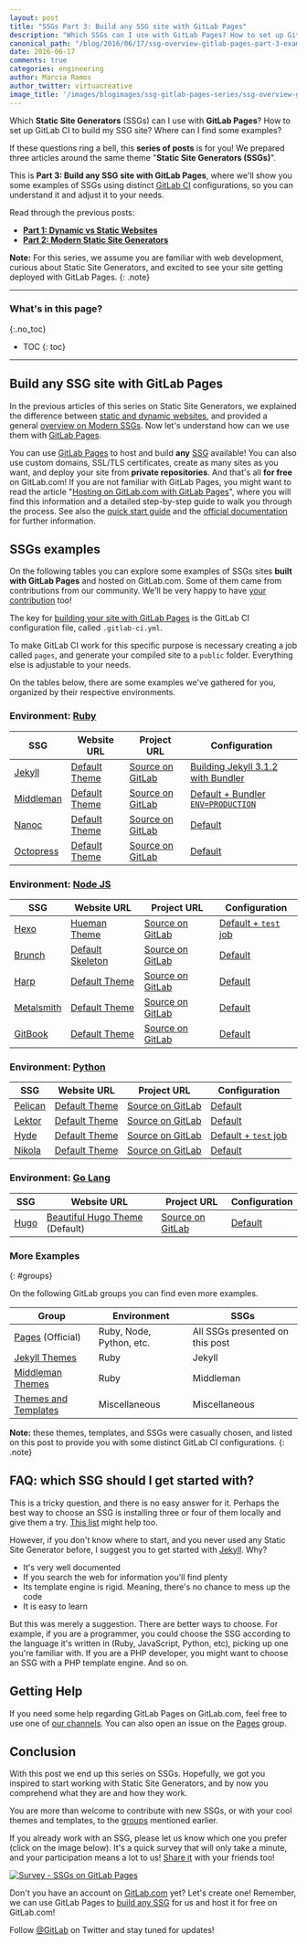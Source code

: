 ```yaml
---
layout: post
title: "SSGs Part 3: Build any SSG site with GitLab Pages"
description: "Which SSGs can I use with GitLab Pages? How to set up GitLab CI to build my SSG site? Where can I find some examples?"
canonical_path: "/blog/2016/06/17/ssg-overview-gitlab-pages-part-3-examples-ci/"
date: 2016-06-17
comments: true
categories: engineering
author: Marcia Ramos
author_twitter: virtuacreative
image_title: '/images/blogimages/ssg-gitlab-pages-series/ssg-overview-gitlab-pages-part-3-cover.jpg'
---
```


Which **Static Site Generators** (SSGs) can I use with **GitLab Pages**? How to set up GitLab CI to build
my SSG site? Where can I find some examples?

If these questions ring a bell, this **series of posts** is for you! We prepared three articles around
the same theme "**Static Site Generators (SSGs)**".

This is **Part 3: Build any SSG site with GitLab Pages**, where we'll show you some examples of SSGs
using distinct [GitLab CI](/topics/ci-cd/) configurations, so you can understand it and adjust it to your needs.

Read through the previous posts:

- [**Part 1: Dynamic vs Static Websites**][part-1]
- [**Part 2: Modern Static Site Generators**][part-2]

**Note:** For this series, we assume you are familiar with web development, curious about Static Site Generators,
and excited to see your site getting deployed with GitLab Pages.
{: .note}

<!-- more -->

----------

### What's in this page?
{:.no_toc}

- TOC
{: toc}

----

## Build any SSG site with GitLab Pages

In the previous articles of this series on Static Site Generators, we explained the difference between
[static and dynamic websites][part-1], and provided a general [overview on Modern SSGs][part-2]. Now let's
understand how can we use them with [GitLab Pages][pages].

You can use [GitLab Pages][pages] to host and build **any** [SSG][ssgs] available!
You can also use custom domains, SSL/TLS certificates, create as many sites as you want,
and deploy your site from **private repositories**. And that's all **for free** on GitLab.com!
If you are not familiar with GitLab Pages, you might want to read the article "[Hosting on GitLab.com with GitLab Pages][post-pages]",
where you will find this information and a detailed step-by-step guide to walk you through the process.
See also the [quick start guide][pages] and the [official documentation][pages-ee] for further information.

## SSGs examples

On the following tables you can explore some examples of SSGs sites **built with
GitLab Pages** and hosted on GitLab.com. Some of them came from contributions from our community.
We'll be very happy to have [your contribution] too!

The key for [building your site with GitLab Pages][ci-for-pages] is the GitLab CI configuration
file, called `.gitlab-ci.yml`.

To make GitLab CI work for this specific purpose is necessary creating a job called `pages`, and generate your
compiled site to a `public` folder. Everything else is adjustable to your needs.

On the tables below, there are some examples we've gathered for you, organized by their respective environments.

### Environment: [Ruby]

| SSG | Website URL | Project URL | Configuration |
| --- | ----------- | ----------- | -------------- |
| [Jekyll] | [Default Theme][j-2-web] | [Source on GitLab][j-2-pro] | [Building Jekyll 3.1.2 with Bundler][j-2-ci] |
| [Middleman] | [Default Theme][middle-prev] | [Source on GitLab][middle-proj] | [Default + Bundler `ENV=PRODUCTION`][middle-ci] |
| [Nanoc] | [Default Theme][nanoc-prev] | [Source on GitLab][nanoc-proj] | [Default][nanoc-ci] |
| [Octopress] | [Default Theme][octo-prev] | [Source on GitLab][octo-proj] | [Default][octo-ci] |

### Environment: [Node JS][node]

| SSG | Website URL | Project URL | Configuration |
| --- | ----------- | ----------- | -------------- |
| [Hexo] | [Hueman Theme][hexo-prev] | [Source on GitLab][hexo-proj] | [Default + `test` job][hexo-ci] |
| [Brunch] | [Default Skeleton][brunch-prev] | [Source on GitLab][brunch-proj] | [Default][brunch-ci] |
| [Harp] | [Default Theme][harp-prev] | [Source on GitLab][harp-proj] | [Default][harp-ci] |
| [Metalsmith] | [Default Theme][metal-prev] | [Source on GitLab][metal-proj] | [Default][metal-ci] |
| [GitBook] | [Default Theme][book-prev] | [Source on GitLab][book-proj] | [Default][book-ci] |

### Environment: [Python]

| SSG | Website URL | Project URL | Configuration |
| --- | ----------- | ----------- | -------------- |
| [Pelican] | [Default Theme][pelican-prev] | [Source on GitLab][pelican-proj] | [Default][pelican-ci] |
| [Lektor] | [Default Theme][lektor-prev] | [Source on GitLab][lektor-proj] | [Default][lektor-ci] |
| [Hyde] | [Default Theme][hyde-prev] | [Source on GitLab][hyde-proj] | [Default + `test` job][hyde-ci] |
| [Nikola] | [Default Theme][nikola-prev] | [Source on GitLab][nikola-proj] | [Default][nikola-ci] |

### Environment: [Go Lang][go]

| SSG | Website URL | Project URL | Configuration |
| --- | ----------- | ----------- | -------------- |
| [Hugo] | [Beautiful Hugo Theme][hugo-prev] (Default) | [Source on GitLab][hugo-proj] | [Default][hugo-ci] |

### More Examples
{: #groups}

On the following GitLab groups you can find even more examples.

| Group | Environment | SSGs |
| ----- | ----------- | ---- |
| [Pages][ci-examples] (Official) | Ruby, Node, Python, etc. | All SSGs presented on this post |
| [Jekyll Themes][jekyll-examples] | Ruby | Jekyll |
| [Middleman Themes][middle-examples] | Ruby | Middleman |
| [Themes and Templates][themes-templates] | Miscellaneous | Miscellaneous |

**Note:** these themes, templates, and SSGs were casually chosen, and listed on this post to provide you with
some distinct GitLab CI configurations.
{: .note}

## FAQ: which SSG should I get started with?

This is a tricky question, and there is no easy answer for it. Perhaps the best way
to choose an SSG is installing three or four of them locally and give them a try. [This list][ssgs-more] might help too.

However, if you don't know where to start, and you never used any Static Site Generator
before, I suggest you to get started with [Jekyll]. Why?

- It's very well documented
- If you search the web for information you'll find plenty
- Its template engine is rigid. Meaning, there's no chance to mess up the code
- It is easy to learn

But this was merely a suggestion. There are better ways to choose. For example,
if you are a programmer, you could choose the SSG according to the language it's
written in (Ruby, JavaScript, Python, etc), picking up one you're familiar with.
If you are a PHP developer, you might want to choose an SSG with a PHP template engine. And so on.

## Getting Help

If you need some help regarding GitLab Pages on GitLab.com,
feel free to use one of [our channels][get-help]. You can also
open an issue on the [Pages][pages-issues] group.

## Conclusion

With this post we end up this series on SSGs. Hopefully, we got you inspired to start working with Static Site
Generators, and by now you comprehend what they are and how they work.

You are more than welcome to contribute with new SSGs, or with your cool themes and
templates, to the [groups](#groups) mentioned earlier.

If you already work with an SSG, please let us know which one you prefer (click on the image below).
It's a quick survey that will only take a minute, and your participation means a lot to us! [Share it] with your friends too!

[![Survey - SSGs on GitLab Pages](/images/blogimages/ssg-gitlab-pages-series/part-3-survey-ssgs-on-gitlab-pages.png)][CTA]

Don't you have an account on [GitLab.com][sign-up] yet? Let's create one!
Remember, we can use GitLab Pages to [build any SSG][post-pages] for us and host it for free on GitLab.com!

Follow [@GitLab][twitter] on Twitter and stay tuned for updates!

<!-- Cover photo: https://unsplash.com/photos/bphc6kyobMg -->

<!-- IDENTIFIERS -->

<!-- SSGs series -->

[part-1]: /blog/2016/06/03/ssg-overview-gitlab-pages-part-1-dynamic-x-static/
[part-2]: /blog/2016/06/10/ssg-overview-gitlab-pages-part-2/

<!-- GitLab -->

[CTA]: http://goo.gl/forms/9CKIkYqa4xQup1DF3

[about-gitlab-com]: /
[ci-for-pages]: /blog/2016/04/07/gitlab-pages-setup/#gitlab-ci
[your contribution]: https://gitlab.com/pages/pages.gitlab.io/blob/master/CONTRIBUTING.md
[get-help]: /get-help/
[gitlab-com]: /gitlab-com/
[pages]: https://pages.gitlab.io
[pages-ee]: http://doc.gitlab.com/ee/pages/README.html
[pages-issues]: https://gitlab.com/pages/pages.gitlab.io/issues
[post-pages]: /blog/2016/04/07/gitlab-pages-setup/
[Share it]: https://twitter.com/intent/tweet?hashtags=GitLabPages&original_referer=http%3A%2F%2Flocalhost%3A4567%2F2016%2F06%2F17%2Fssg-overview-gitlab-pages-part-3-examples-ci%2F&ref_src=twsrc%5Etfw&related=gitlab&text=SSGs%20on%20GitLab%20Pages&tw_p=tweetbutton&url=http%3A%2F%2Fgoo.gl%2Fforms%2F9CKIkYqa4xQup1DF3&via=gitlab
[sign-up]: https://gitlab.com/users/sign_in "Sign Up!"
[twitter]: https://twitter.com/gitlab

<!-- SSGs -->

[blosxom]: http://blosxom.sourceforge.net/
[Brunch]: http://brunch.io/
[GitBook]: https://www.gitbook.com/
[Harp]: http://harpjs.com/
[Hexo]: https://hexo.io/
[Hyde]: http://hyde.github.io/
[Hugo]: https://gohugo.io/
[Jekyll]: https://jekyllrb.com
[Lektor]: https://www.getlektor.com/
[Metalsmith]: http://www.metalsmith.io/
[Middleman]: https://middlemanapp.com/
[Nanoc]: https://nanoc.ws/
[Nikola]: https://getnikola.com/
[Octopress]: http://octopress.org/
[Pelican]: http://blog.getpelican.com/

[hexo-struc]: https://hexo.io/docs/setup.html
[jekyll-struc]: https://jekyllrb.com/docs/structure/
[middle-struc]: https://middlemanapp.com/basics/directory-structure/

[jek-sitemap]: https://github.com/jekyll/jekyll-sitemap
[middle-sitemap]: https://middlemanapp.com/advanced/sitemap/
[hexo-sitemap]: https://github.com/hexojs/hexo-generator-sitemap

[SSGs]: https://www.staticgen.com/
[ssgs-more]: https://iwantmyname.com/blog/2014/05/the-updated-big-list-of-static-website-generators-for-your-site-blog-or-wiki

<!-- Languages, preprocessors, libraries and frameworks -->

[animate.css]: https://daneden.github.io/animate.css/
[Bootstrap]: http://getbootstrap.com
[CoffeeScript]: http://coffeescript.org/
[Foundation]: http://foundation.zurb.com/
[go]: https://golang.org/
[haml]: http://haml.info/
[html5-boiler]: https://html5boilerplate.com/
[jquery]: http://code.jquery.com/
[kramdown]: http://kramdown.gettalong.org/
[liquid]: https://shopify.github.io/liquid/
[markdown]: https://en.wikipedia.org/wiki/Markdown
[modernizr]: https://modernizr.com/
[node]: https://nodejs.org/en/
[normalize]: https://necolas.github.io/normalize.css/
[Python]: https://www.python.org/
[rdiscount]: http://dafoster.net/projects/rdiscount/
[redcarpet]: https://github.com/vmg/redcarpet
[redcloth]: http://redcloth.org/
[Ruby]: https://www.ruby-lang.org/
[Sass]: http://sass-lang.com/
[skeleton]: http://getskeleton.com/
[Slim]: http://slim-lang.com/
[Stylus]: http://stylus-lang.com/
[twig]: http://twig.sensiolabs.org/

<!-- Groups -->

[ci-examples]: https://gitlab.com/groups/pages
[jekyll-examples]: https://gitlab.com/groups/jekyll-themes
[middle-examples]: https://gitlab.com/groups/middleman-themes
[themes-templates]: https://gitlab.com/themes-templates

<!-- Examples -->

[j-2-web]: https://jekyll-themes.gitlab.io/default-bundler/ "The default Jekyll Theme"
[j-2-pro]: https://gitlab.com/jekyll-themes/default-bundler
[j-2-ci]: https://gitlab.com/jekyll-themes/default-bundler/blob/master/.gitlab-ci.yml

[j-3-web]: https://jekyll-themes.gitlab.io/grayscale/ "A single page Jekyll template"
[j-3-pro]: https://gitlab.com/jekyll-themes/grayscale
[j-3-ci]: https://gitlab.com/jekyll-themes/grayscale/blob/master/.gitlab-ci.yml

[hugo-prev]: https://pages.gitlab.io/hugo/
[hugo-proj]: https://gitlab.com/pages/hugo
[hugo-ci]: https://gitlab.com/pages/hugo/blob/master/.gitlab-ci.yml

[middle-prev]: https://middleman-themes.gitlab.io/middleman/
[middle-proj]: https://gitlab.com/middleman-themes/middleman
[middle-ci]: https://gitlab.com/middleman-themes/middleman/blob/master/.gitlab-ci.yml

[hexo-prev]: https://themes-templates.gitlab.io/hexo/
[hexo-proj]: https://gitlab.com/themes-templates/hexo
[hexo-ci]: https://gitlab.com/themes-templates/hexo/blob/master/.gitlab-ci.yml

[brunch-prev]: https://pages.gitlab.io/brunch/
[brunch-proj]: https://gitlab.com/pages/brunch
[brunch-ci]: https://gitlab.com/pages/brunch/blob/master/.gitlab-ci.yml

[harp-prev]: https://pages.gitlab.io/harp/
[harp-proj]: https://gitlab.com/pages/harp
[harp-ci]: https://gitlab.com/pages/harp/blob/master/.gitlab-ci.yml

[metal-prev]: https://pages.gitlab.io/metalsmith/
[metal-proj]: https://gitlab.com/pages/metalsmith
[metal-ci]: https://gitlab.com/pages/metalsmith/blob/master/.gitlab-ci.yml

[lektor-prev]: https://pages.gitlab.io/lektor/
[lektor-proj]: https://gitlab.com/pages/lektor
[lektor-ci]: https://gitlab.com/pages/lektor/blob/master/.gitlab-ci.yml

[hyde-prev]: https://pages.gitlab.io/hyde/
[hyde-proj]: https://gitlab.com/pages/hyde
[hyde-ci]: https://gitlab.com/pages/hyde/blob/master/.gitlab-ci.yml

[nanoc-prev]: https://pages.gitlab.io/nanoc/
[nanoc-proj]: https://gitlab.com/pages/nanoc
[nanoc-ci]: https://gitlab.com/pages/nanoc/blob/master/.gitlab-ci.yml

[pelican-prev]: https://pages.gitlab.io/pelican/
[pelican-proj]: https://gitlab.com/pages/pelican
[pelican-ci]: https://gitlab.com/pages/pelican/blob/master/.gitlab-ci.yml

[book-prev]: https://pages.gitlab.io/gitbook/
[book-proj]: https://gitlab.com/pages/gitbook
[book-ci]: https://gitlab.com/pages/gitbook/blob/pages/.gitlab-ci.yml

[octo-prev]: https://pages.gitlab.io/octopress/
[octo-proj]: https://gitlab.com/pages/octopress
[octo-ci]: https://gitlab.com/pages/octopress/blob/master/.gitlab-ci.yml

[nikola-prev]: https://pages.gitlab.io/nikola/
[nikola-proj]: https://gitlab.com/pages/nikola
[nikola-ci]: https://gitlab.com/pages/nikola/blob/master/.gitlab-ci.yml

